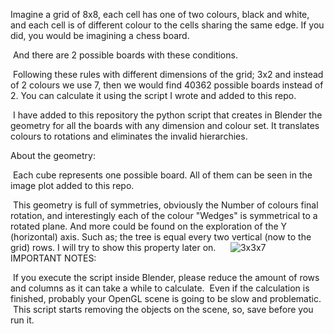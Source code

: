 Imagine a grid of 8x8, each cell has one of two colours, black and white, and each cell is of different colour to the cells sharing the same edge. If you did, you would be imagining a chess board. 

 And there are 2 possible boards with these conditions.

 Following these rules with different dimensions of the grid; 3x2 and instead of 2 colours we use 7, then we would find 40362 possible boards instead of 2. You can calculate it using the script I wrote and added to this repo.

 I have added to this repository the python script that creates in Blender the geometry for all the boards with any dimension and colour set. It translates colours to rotations and eliminates the invalid hierarchies.
 

About the geometry:

 Each cube represents one possible board. All of them can be seen in the image plot added to this repo.

 This geometry is full of symmetries, obviously the Number of colours final rotation, and interestingly each of the colour "Wedges" is symmetrical to a rotated plane. And more could be found on the exploration of the Y (horizontal) axis. Such as; the tree is equal every two vertical (now to the grid) rows. I will try to show this property later on.
 
 
 ![3x3x7](3x3x7.png)
 
 
  
  IMPORTANT NOTES:

 If you execute the script inside Blender, please reduce the amount of rows and columns as it can take a while to calculate.
 Even if the calculation is finished, probably your OpenGL scene is going to be slow and problematic.
 This script starts removing the objects on the scene, so, save before you run it.
